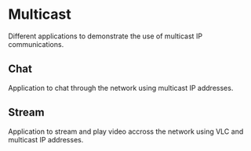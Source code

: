 # Multicast

Different applications to demonstrate the use of multicast IP communications.

## Chat

Application to chat through the network using multicast IP addresses.

## Stream

Application to stream and play video accross the network using VLC and multicast IP addresses.



